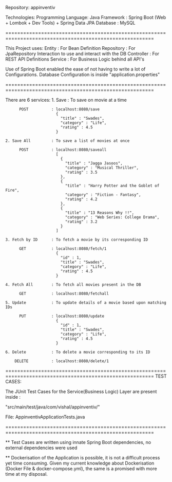 Repository: appinventiv

Technologies: 
    Programming Language: Java
    Framework           : Spring Boot (Web + Lombok + Dev Tools) + Spring Data JPA
    Database            : MySQL
    
========================================================================================================

This Project uses:
    Entity              : For Bean Definition
    Repository          : For JpaRepository Interaction to use and interact with the DB
    Controller          : For REST API Definitions
    Service             : For Business Logic behind all API's
    
    
Use of Spring Boot enabled the ease of not having to write a lot of Configurations.
Database Configuration is inside "application.properties"

========================================================================================================

There are 6 services:
    1. Save             : To save on movie at a time
    
          POST          : localhost:8080/save
                          {
                            "title" : "Swades",
                            "category" : "Life",
                            "rating" : 4.5
                          }
                          
    2. Save All         : To save a list of movies at once
    
          POST          : localhost:8080/saveall
                          [
                            {
                              "title" : "Jagga Jasoos",
                              "category" : "Musical Thriller",
                              "rating" : 3.5
                            },
                            {
                              "title" : "Harry Potter and the Goblet of Fire",
                              "category" : "Fiction - Fantasy",
                              "rating" : 4.2
                            },
                            {
                              "title" : "13 Reasons Why !!",
                              "category" : "Web Series: College Drama",
                              "rating" : 3.2
                            }
                          ]
          
    3. Fetch by ID      : To fetch a movie by its corresponding ID 
    
          GET           : localhost:8080/fetch/1
                          {
                            "id" : 1,
                            "title" : "Swades",
                            "category" : "Life",
                            "rating" : 4.5
                          }
    
    4. Fetch All        : To fetch all movies present in the DB
    
          GET           : localhost:8080/fetchall
    
    5. Update           : To update details of a movie based upon matching IDs
    
          PUT           : localhost:8080/update
                          {
                            "id" : 1,
                            "title" : "Swades",
                            "category" : "Life",
                            "rating" : 4.5
                          }
    
    6. Delete           : To delete a movie corresponding to its ID
    
        DELETE          : localhost:8080/delete/1
        
        
========================================================================================================
TEST CASES:

The JUnit Test Cases for the Service(Business Logic) Layer are present inside :

"src/main/test/java/com/vishal/appinventiv/"

File: AppinventivApplicationTests.java

========================================================================================================

** Test Cases are written using innate Spring Boot dependencies, no external dependencies were used

** Dockerisation of the Application is possible, it is not a difficult process yet time consuming.
    Given my current knowledge about Dockerisation (Docker File & docker-compose.yml), the same is a promised
    with more time at my disposal.
    
    
